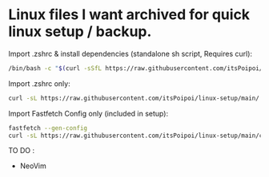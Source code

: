 # Linux files I want archived for quick linux setup / backup.

Import .zshrc & install dependencies (standalone sh script, Requires curl):
```sh
/bin/bash -c "$(curl -sSfL https://raw.githubusercontent.com/itsPoipoi/linux-setup/main/setup.sh)"
```
Import .zshrc only:
```sh
curl -sL https://raw.githubusercontent.com/itsPoipoi/linux-setup/main/.zshrc -o ~/.zshrc
```
Import Fastfetch Config only (included in setup):
```sh
fastfetch --gen-config
curl -sL https://raw.githubusercontent.com/itsPoipoi/linux-setup/main/config.jsonc -o ~/fastfetch/config.jsonc
```
TO DO :
- NeoVim
